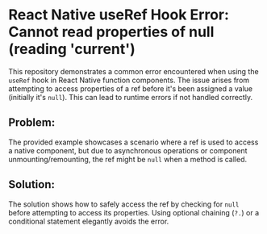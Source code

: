 # React Native useRef Hook Error: Cannot read properties of null (reading 'current')

This repository demonstrates a common error encountered when using the `useRef` hook in React Native function components.  The issue arises from attempting to access properties of a ref before it's been assigned a value (initially it's `null`).  This can lead to runtime errors if not handled correctly.

## Problem:

The provided example showcases a scenario where a ref is used to access a native component, but due to asynchronous operations or component unmounting/remounting, the ref might be `null` when a method is called.

## Solution:

The solution shows how to safely access the ref by checking for `null` before attempting to access its properties. Using optional chaining (`?.`) or a conditional statement elegantly avoids the error.